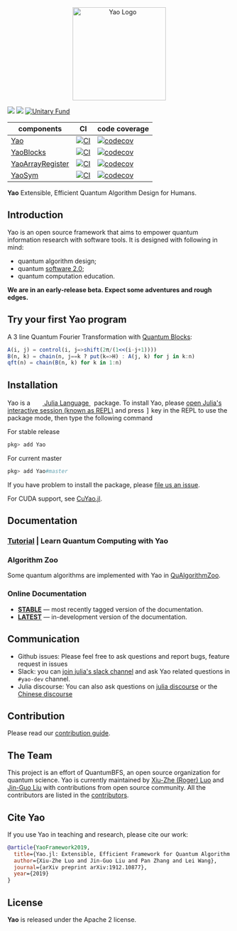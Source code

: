 <div align="center"> <img
src="https://yaoquantum.org/assets/logo.png"
alt="Yao Logo" width="210"></img>
</div>



[![][docs-stable-img]][docs-stable-url]
[![][docs-dev-img]][docs-dev-url]
[![Unitary Fund][unitary-fund-img]](http://unitary.fund)

| components                        | CI                                        | code coverage                                             |
| --------------------------------- | ----------------------------------------- | --------------------------------------------------------- |
| [Yao][main-url]                   | [![CI][main-ci-img]][main-ci-url]         | [![codecov][main-codecov-img]][main-codecov-url]          |
| [YaoBlocks][block-url]            | [![CI][block-ci-img]][block-ci-url]       | [![codecov][block-codecov-img]][block-codecov-url]        |
| [YaoArrayRegister][arrayreg-url]  | [![CI][arrayreg-ci-img]][arrayreg-ci-url] | [![codecov][arrayreg-codecov-img]][arrayreg-codecov-url]  |
| [YaoSym][sym-url]                 | [![CI][sym-ci-img]][sym-ci-url]           | [![codecov][sym-codecov-img]][sym-codecov-url]            |


**Yao** Extensible, Efficient Quantum Algorithm Design for Humans.

## Introduction

Yao is an open source framework that aims to empower quantum information research with software tools. It is designed with following in mind:

- quantum algorithm design;
- quantum [software 2.0](https://medium.com/@karpathy/software-2-0-a64152b37c35);
- quantum computation education.

**We are in an early-release beta. Expect some adventures and rough edges.**

## Try your first Yao program

A 3 line Quantum Fourier Transformation with [Quantum Blocks](http://docs.yaoquantum.org/dev/man/blocks.html):

```julia
A(i, j) = control(i, j=>shift(2π/(1<<(i-j+1))))
B(n, k) = chain(n, j==k ? put(k=>H) : A(j, k) for j in k:n)
qft(n) = chain(B(n, k) for k in 1:n)
```

## Installation

<p>
Yao is a &nbsp;
    <a href="https://julialang.org">
        <img src="https://raw.githubusercontent.com/JuliaLang/julia-logo-graphics/master/images/julia.ico" width="16em">
        Julia Language
    </a>
    &nbsp; package. To install Yao,
    please <a href="https://docs.julialang.org/en/v1/manual/getting-started/">open
    Julia's interactive session (known as REPL)</a> and press <kbd>]</kbd> key in the REPL to use the package mode, then type the following command
</p>

For stable release

```julia
pkg> add Yao
```

For current master

```julia
pkg> add Yao#master
```

If you have problem to install the package, please [file us an issue](https://github.com/QuantumBFS/Yao.jl/issues/new).

For CUDA support, see [CuYao.jl](https://github.com/QuantumBFS/CuYao.jl).

## Documentation

### [Tutorial](https://yaoquantum.org/tutorials/) | Learn Quantum Computing with Yao

### Algorithm Zoo

Some quantum algorithms are implemented with Yao in [QuAlgorithmZoo](https://github.com/QuantumBFS/QuAlgorithmZoo.jl).

### Online Documentation

- [**STABLE**](https://quantumbfs.github.io/Yao.jl/stable) — most recently tagged version of the documentation.
- [**LATEST**](https://quantumbfs.github.io/Yao.jl/latest) — in-development version of the documentation.

## Communication

- Github issues: Please feel free to ask questions and report bugs, feature request in issues
- Slack: you can [join julia's slack channel](https://julialang.org/slack/) and ask Yao related questions in `#yao-dev` channel.
- Julia discourse: You can also ask questions on [julia discourse](https://discourse.julialang.org/) or the [Chinese discourse](https://discourse.juliacn.com/)

## Contribution

Please read our [contribution guide](https://github.com/QuantumBFS/Yao.jl/blob/master/CONTRIBUTING.md).

## The Team

This project is an effort of QuantumBFS, an open source organization for quantum science. Yao is currently maintained by [Xiu-Zhe (Roger) Luo](https://github.com/Roger-luo) and [Jin-Guo Liu](https://github.com/GiggleLiu) with contributions from open source community. All the contributors are listed in the [contributors](https://github.com/QuantumBFS/Yao.jl/graphs/contributors).

## Cite Yao
If you use Yao in teaching and research, please cite our work:

```bib
@article{YaoFramework2019,
  title={Yao.jl: Extensible, Efficient Framework for Quantum Algorithm Design},
  author={Xiu-Zhe Luo and Jin-Guo Liu and Pan Zhang and Lei Wang},
  journal={arXiv preprint arXiv:1912.10877},
  year={2019}
}
```

## License

**Yao** is released under the Apache 2 license.

[docs-dev-img]: https://img.shields.io/badge/docs-dev-blue.svg
[docs-dev-url]: https://QuantumBFS.github.io/Yao.jl/dev
[docs-stable-img]: https://img.shields.io/badge/docs-stable-blue.svg
[docs-stable-url]: https://QuantumBFS.github.io/Yao.jl/stable

[unitary-fund-img]: https://img.shields.io/badge/Supported%20By-UNITARY%20FUND-brightgreen.svg?style=flat-the-badge

[main-url]: https://github.com/QuantumBFS/Yao.jl
[main-ci-img]: https://github.com/QuantumBFS/Yao.jl/actions/workflows/CI.yml/badge.svg
[main-ci-url]: https://github.com/QuantumBFS/Yao.jl/actions/workflows/CI.yml
[main-codecov-img]: https://codecov.io/gh/QuantumBFS/Yao.jl/branch/master/graph/badge.svg
[main-codecov-url]: https://codecov.io/gh/QuantumBFS/Yao.jl

[block-url]: https://github.com/QuantumBFS/YaoBlocks.jl
[block-ci-img]: https://github.com/QuantumBFS/YaoBlocks.jl/workflows/CI/badge.svg
[block-ci-url]: https://github.com/QuantumBFS/YaoBlocks.jl/actions
[block-codecov-img]: https://codecov.io/gh/QuantumBFS/YaoBlocks.jl/branch/master/graph/badge.svg
[block-codecov-url]: https://codecov.io/gh/QuantumBFS/YaoBlocks.jl

[arrayreg-url]: https://github.com/QuantumBFS/YaoArrayRegister.jl
[arrayreg-ci-img]: https://github.com/QuantumBFS/YaoArrayRegister.jl/workflows/CI/badge.svg
[arrayreg-ci-url]: https://github.com/QuantumBFS/YaoArrayRegister.jl/actions
[arrayreg-codecov-img]: https://codecov.io/gh/QuantumBFS/YaoArrayRegister.jl/branch/master/graph/badge.svg
[arrayreg-codecov-url]: https://codecov.io/gh/QuantumBFS/YaoArrayRegister.jl

[sym-url]: https://github.com/QuantumBFS/YaoSym.jl
[sym-ci-img]: https://github.com/QuantumBFS/YaoSym.jl/workflows/CI/badge.svg
[sym-ci-url]: https://github.com/QuantumBFS/YaoSym.jl/actions
[sym-codecov-img]: https://codecov.io/gh/QuantumBFS/YaoSym.jl/branch/master/graph/badge.svg
[sym-codecov-url]: https://codecov.io/gh/QuantumBFS/YaoSym.jl
